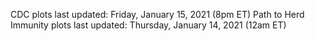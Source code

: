 CDC plots last updated: Friday, January 15, 2021 (8pm ET)
Path to Herd Immunity plots last updated: Thursday, January 14, 2021 (12am ET)
